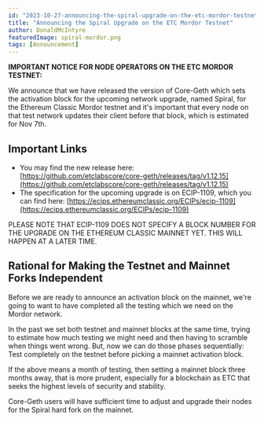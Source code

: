 ```yaml
---
id: "2023-10-27-announcing-the-spiral-upgrade-on-the-etc-mordor-testnet-cn"
title: "Announcing the Spiral Upgrade on the ETC Mordor Testnet"
author: DonaldMcIntyre
featuredImage: spiral-mordor.png
tags: [Announcement]
---
```


**IMPORTANT NOTICE FOR NODE OPERATORS ON THE ETC MORDOR TESTNET:**

We announce that we have released the version of Core-Geth which sets the activation block for the upcoming network upgrade, named Spiral, for the Ethereum Classic Mordor testnet and it's important that every node on that test network updates their client before that block, which is estimated for Nov 7th.

## Important Links

- You may find the new release here: [https://github.com/etclabscore/core-geth/releases/tag/v1.12.15](https://github.com/etclabscore/core-geth/releases/tag/v1.12.15)
- The specification for the upcoming upgrade is on ECIP-1109, which you can find here: [https://ecips.ethereumclassic.org/ECIPs/ecip-1109](https://ecips.ethereumclassic.org/ECIPs/ecip-1109) 

PLEASE NOTE THAT ECIP-1109 DOES NOT SPECIFY A BLOCK NUMBER FOR THE UPGRADE ON THE ETHEREUM CLASSIC MAINNET YET. THIS WILL HAPPEN AT A LATER TIME.

## Rational for Making the Testnet and Mainnet Forks Independent

Before we are ready to announce an activation block on the mainnet, we're going to want to have completed all the testing which we need on the Mordor network. 

In the past we set both testnet and mainnet blocks at the same time, trying to estimate how much testing we might need and then having to scramble when things went wrong. But, now we can do those phases sequentially: Test completely on the testnet before picking a mainnet activation block. 

If the above means a month of testing, then setting a mainnet block three months away, that is more prudent, especially for a blockchain as ETC that seeks the highest levels of security and stability.

Core-Geth users will have sufficient time to adjust and upgrade their nodes for the Spiral hard fork on the mainnet.
